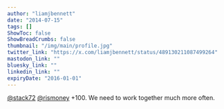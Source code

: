 ```yaml
---
author: "liamjbennett"
date: "2014-07-15"
tags: []
ShowToc: false
ShowBreadCrumbs: false
thumbnail: "/img/main/profile.jpg"
twitter_link: "https://x.com/liamjbennett/status/489130211087499264"
mastodon_link: ""
bluesky_link: ""
linkedin_link: ""
expiryDate: "2016-01-01"
---
```


[@stack72](https://x.com/stack72) [@rismoney](https://x.com/rismoney) +100. We need to work together much more often.

